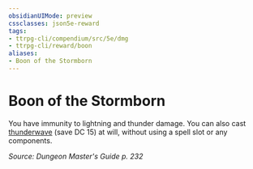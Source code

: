 ```yaml
---
obsidianUIMode: preview
cssclasses: json5e-reward
tags:
- ttrpg-cli/compendium/src/5e/dmg
- ttrpg-cli/reward/boon
aliases:
- Boon of the Stormborn
---
```

# Boon of the Stormborn

You have immunity to lightning and thunder damage. You can also cast [thunderwave](/3-Mechanics/CLI/Compendium/spells/thunderwave.md) (save DC 15) at will, without using a spell slot or any components.

*Source: Dungeon Master's Guide p. 232*
